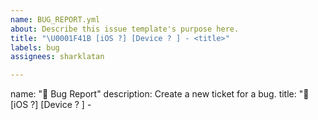 ```yaml
---
name: BUG_REPORT.yml
about: Describe this issue template's purpose here.
title: "\U0001F41B [iOS ?] [Device ? ] - <title>"
labels: bug
assignees: sharklatan

---
```


name: "🐛 Bug Report"
description: Create a new ticket for a bug.
title: "🐛 [iOS ?] [Device ? ] - <title>"
labels: [
  "bug"
]
body:
  - type: textarea
    id: description
    attributes:
      label: "Description"
      description: Breve descripción del problema / Brief description of the issue.
      placeholder: Explica el problema de forma sencilla / Briefly describe the issue.
    validations:
      required: true

  - type: dropdown
    id: os
    attributes:
      label: "OS"
      description: Sistema Operativo PC / PC Operating System?
      multiple: true
      options:
        - Windows
        - Linux
        - Mac
    validations:
      required: false   

  - type: dropdown
    id: browsers
    attributes:
      label: "Browsers"
      description: What browsers are you seeing the problem on ?
      multiple: true
      options:
        - Firefox
        - Chrome
        - Safari
        - Microsoft Edge
        - Opera
    validations:
      required: true

  - type: dropdown
    id: idevice
    attributes:
      label: "Dispositivo Apple / Apple Device:"
      description: Selecciona el dispositivo / Select Apple device
      multiple: true
      options:
        - iPhone
        - iPad
    validations:
      required: true 

  - type: textarea
    id: version
    attributes:
      label: "iOS / iPadOS Version ?:"
      description: Escribe la versión aquí... / Write the version here... 
      multiple: true
      value: |
        render: bash
    validations:
      required: true               

  - type: textarea
    id: screenshot
    attributes:
      label: "Screenshots"
      description: Adjunta una captura de pantalla si es posible / Attach a screenshot if possible.
      placeholder: Captura del navegador web y ventana de SharkGo / Screenshot of web browser and SharkGo window.
      render: bash
    validations:
      required: true

  - type: dropdown
    id: iTunes
    attributes:
      label: "iTunes 32/64 Bits (No Microsoft Store)"
      description: iTunes instalado / iTunes installed ?
      multiple: true
      options:
        - Sí / Yes
        - No / No
        - No lo sé / I don't know
    validations:
      required: true
